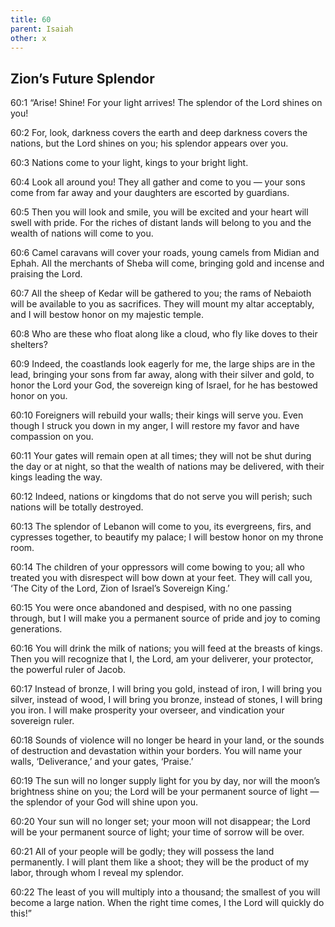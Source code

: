```yaml
---
title: 60
parent: Isaiah
other: x
---
```


## Zion’s Future Splendor

<a name="60:1">60:1</a> “Arise! Shine! For your light arrives!
The splendor of the Lord shines on you!

<a name="60:2">60:2</a> For, look, darkness covers the earth
and deep darkness covers the nations,
but the Lord shines on you;
his splendor appears over you.

<a name="60:3">60:3</a> Nations come to your light,
kings to your bright light.

<a name="60:4">60:4</a> Look all around you!
They all gather and come to you — 
your sons come from far away
and your daughters are escorted by guardians.

<a name="60:5">60:5</a> Then you will look and smile,
you will be excited and your heart will swell with pride.
For the riches of distant lands will belong to you
and the wealth of nations will come to you.

<a name="60:6">60:6</a> Camel caravans will cover your roads,
young camels from Midian and Ephah.
All the merchants of Sheba will come,
bringing gold and incense
and praising the Lord.

<a name="60:7">60:7</a> All the sheep of Kedar will be gathered to you;
the rams of Nebaioth will be available to you as sacrifices.
They will mount my altar acceptably,
and I will bestow honor on my majestic temple.

<a name="60:8">60:8</a> Who are these who float along like a cloud,
who fly like doves to their shelters?

<a name="60:9">60:9</a> Indeed, the coastlands look eagerly for me,
the large ships are in the lead,
bringing your sons from far away,
along with their silver and gold,
to honor the Lord your God,
the sovereign king of Israel, for he has bestowed honor on you.

<a name="60:10">60:10</a> Foreigners will rebuild your walls;
their kings will serve you.
Even though I struck you down in my anger,
I will restore my favor and have compassion on you.

<a name="60:11">60:11</a> Your gates will remain open at all times;
they will not be shut during the day or at night,
so that the wealth of nations may be delivered,
with their kings leading the way.

<a name="60:12">60:12</a> Indeed, nations or kingdoms that do not serve you will perish;
such nations will be totally destroyed.

<a name="60:13">60:13</a> The splendor of Lebanon will come to you,
its evergreens, firs, and cypresses together,
to beautify my palace;
I will bestow honor on my throne room.

<a name="60:14">60:14</a> The children of your oppressors will come bowing to you;
all who treated you with disrespect will bow down at your feet.
They will call you, ‘The City of the Lord,
Zion of Israel’s Sovereign King.’

<a name="60:15">60:15</a> You were once abandoned
and despised, with no one passing through,
but I will make you a permanent source of pride
and joy to coming generations.

<a name="60:16">60:16</a> You will drink the milk of nations;
you will feed at the breasts of kings.
Then you will recognize that I, the Lord, am your deliverer,
your protector, the powerful ruler of Jacob.

<a name="60:17">60:17</a> Instead of bronze, I will bring you gold,
instead of iron, I will bring you silver,
instead of wood, I will bring you bronze,
instead of stones, I will bring you iron.
I will make prosperity your overseer,
and vindication your sovereign ruler.

<a name="60:18">60:18</a> Sounds of violence will no longer be heard in your land,
or the sounds of destruction and devastation within your borders.
You will name your walls, ‘Deliverance,’
and your gates, ‘Praise.’

<a name="60:19">60:19</a> The sun will no longer supply light for you by day,
nor will the moon’s brightness shine on you;
the Lord will be your permanent source of light — 
the splendor of your God will shine upon you.

<a name="60:20">60:20</a> Your sun will no longer set;
your moon will not disappear;
the Lord will be your permanent source of light;
your time of sorrow will be over.

<a name="60:21">60:21</a> All of your people will be godly;
they will possess the land permanently.
I will plant them like a shoot;
they will be the product of my labor,
through whom I reveal my splendor.

<a name="60:22">60:22</a> The least of you will multiply into a thousand;
the smallest of you will become a large nation.
When the right time comes, I the Lord will quickly do this!”